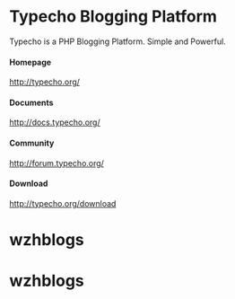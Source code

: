 Typecho Blogging Platform
=========================

Typecho is a PHP Blogging Platform. Simple and Powerful.

#### Homepage
http://typecho.org/

#### Documents
http://docs.typecho.org/

#### Community
http://forum.typecho.org/

#### Download
http://typecho.org/download
# wzhblogs
# wzhblogs
